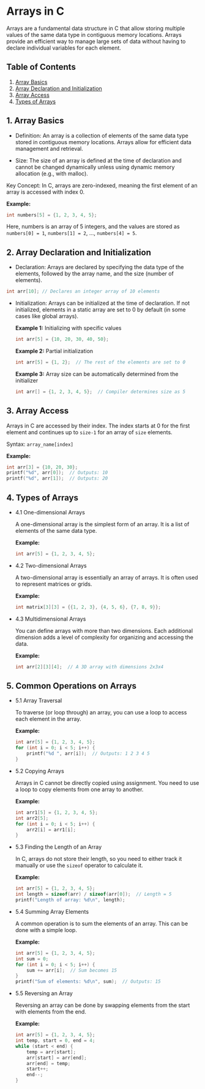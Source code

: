 # Arrays in C

Arrays are a fundamental data structure in C that allow storing multiple values of the same data type in contiguous memory locations. Arrays provide an efficient way to manage large sets of data without having to declare individual variables for each element.

## Table of Contents

1. [Array Basics](#1-array-basics)
2. [Array Declaration and Initialization](#2-array-declaration-and-initialization)
3. [Array Access](#3-array-access)
4. [Types of Arrays](#4-types-of-arrays)

## 1. Array Basics

- Definition: An array is a collection of elements of the same data type stored in contiguous memory locations. Arrays allow for efficient data management and retrieval.

- Size: The size of an array is defined at the time of declaration and cannot be changed dynamically unless using dynamic memory allocation (e.g., with malloc).

Key Concept: In C, arrays are zero-indexed, meaning the first element of an array is accessed with index 0.

**Example:**

```c
int numbers[5] = {1, 2, 3, 4, 5};
```
Here, numbers is an array of 5 integers, and the values are stored as `numbers[0] = 1`, `numbers[1] = 2`, ..., `numbers[4] = 5`.

## 2. Array Declaration and Initialization

- Declaration: Arrays are declared by specifying the data type of the elements, followed by the array name, and the size (number of elements).

```c
int arr[10]; // Declares an integer array of 10 elements
```

- Initialization: Arrays can be initialized at the time of declaration. If not initialized, elements in a static array are set to 0 by default (in some cases like global arrays).

  **Example 1:** Initializing with specific values

  ```c
  int arr[5] = {10, 20, 30, 40, 50};
  ```

  **Example 2:** Partial initialization

  ```c
  int arr[5] = {1, 2};  // The rest of the elements are set to 0
  ```

  **Example 3:** Array size can be automatically determined from the initializer


  ```c
  int arr[] = {1, 2, 3, 4, 5};  // Compiler determines size as 5
  ```

## 3. Array Access

Arrays in C are accessed by their index. The index starts at 0 for the first element and continues up to `size-1` for an array of `size` elements.

Syntax: `array_name[index]`

**Example:**

```c
int arr[3] = {10, 20, 30};
printf("%d", arr[0]);  // Outputs: 10
printf("%d", arr[1]);  // Outputs: 20
```

## 4. Types of Arrays

- 4.1 One-dimensional Arrays

  A one-dimensional array is the simplest form of an array. It is a list of elements of the same data type.

  **Example:**

  ```c
  int arr[5] = {1, 2, 3, 4, 5};
  ```

- 4.2 Two-dimensional Arrays

  A two-dimensional array is essentially an array of arrays. It is often used to represent matrices or grids.

  **Example:**

  ```c
  int matrix[3][3] = {{1, 2, 3}, {4, 5, 6}, {7, 8, 9}};
  ```

- 4.3 Multidimensional Arrays

  You can define arrays with more than two dimensions. Each additional dimension adds a level of complexity for organizing and accessing the data.

  **Example:**

  ```c
  int arr[2][3][4];  // A 3D array with dimensions 2x3x4
  ````

## 5. Common Operations on Arrays

- 5.1 Array Traversal

  To traverse (or loop through) an array, you can use a loop to access each element in the array.

  **Example:**

  ```c
  int arr[5] = {1, 2, 3, 4, 5};
  for (int i = 0; i < 5; i++) {
      printf("%d ", arr[i]);  // Outputs: 1 2 3 4 5
  }
  ```

- 5.2 Copying Arrays

  Arrays in C cannot be directly copied using assignment. You need to use a loop to copy elements from one array to another.

  **Example:**

  ```c
  int arr1[5] = {1, 2, 3, 4, 5};
  int arr2[5];
  for (int i = 0; i < 5; i++) {
      arr2[i] = arr1[i];
  }
  ```

- 5.3 Finding the Length of an Array

  In C, arrays do not store their length, so you need to either track it manually or use the `sizeof` operator to calculate it.

  **Example:**

  ```c
  int arr[5] = {1, 2, 3, 4, 5};
  int length = sizeof(arr) / sizeof(arr[0]);  // Length = 5
  printf("Length of array: %d\n", length);
  ```

- 5.4 Summing Array Elements

  A common operation is to sum the elements of an array. This can be done with a simple loop.

  **Example:**

  ```c
  int arr[5] = {1, 2, 3, 4, 5};
  int sum = 0;
  for (int i = 0; i < 5; i++) {
      sum += arr[i];  // Sum becomes 15
  }
  printf("Sum of elements: %d\n", sum);  // Outputs: 15
  ```

- 5.5 Reversing an Array

  Reversing an array can be done by swapping elements from the start with elements from the end.

  **Example:**

  ```c
  int arr[5] = {1, 2, 3, 4, 5};
  int temp, start = 0, end = 4;
  while (start < end) {
      temp = arr[start];
      arr[start] = arr[end];
      arr[end] = temp;
      start++;
      end--;
  }
  ```


